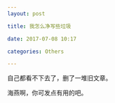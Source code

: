 ```yaml
---
layout: post

title: 我怎么净写些垃圾

date: 2017-07-08 10:17

categories: Others

---
```


自己都看不下去了，删了一堆旧文章。

海燕啊，你可发点有用的吧。
